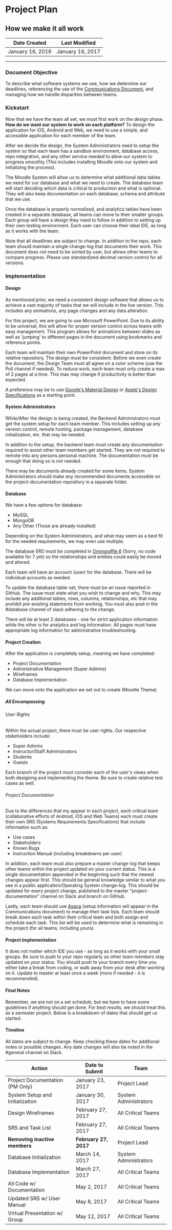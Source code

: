 # Project Plan

## How we make it all work

  Date Created   |  Last Modified
:--------------: | :--------------:
January 16, 2016 | January 16, 2017

--------------------------------------------------------------------------------

### Document Objective

To describe what software systems we use, how we determine our deadlines, referencing the use of the [Communications Document](''), and managing how we handle disparities between teams.

### Kickstart

Now that we have the team all set, we must first work on the design phase. **How do we want our system to work on each platform?** To design the application for iOS, Android and Web, we need to use a simple, and accessible application for each member of the team.

After we decide the design, the System Administrators need to setup the system so that each team has a sandbox environment, database access, repo integration, and any other service needed to allow our system to progress smoothly (This includes installing Moodle onto our system and initializing the process).

The Moodle System will allow us to determine what additional data tables we need for our database and what we need to create. The database team will start deciding which data is critical to production and what is optional. They will also keep documentation on each database, schema and attribute that we use.

Once the database is properly normalized, and analytics tables have been created in a separate database, all teams can move to their smaller groups. Each group will have a design they need to follow in addition to setting up their own testing environment. Each user can choose their ideal IDE, as long as it works with the team.

Note that all deadlines are subject to change. In addition to the repo, each team should maintain a single change-log that documents their work. This document does not need to be sorted by user, but allows other teams to compare progress. Please use standardized decimal version control for all versions.

### Implementation

#### Design

As mentioned prior, we need a consistent design software that allows us to achieve a vast majority of tasks that we will include in the live version. This includes any animations, any page changes and any data alteration.

For this project, we are going to use Microsoft PowerPoint. Due to its ability to be universal, this will allow for proper version control across teams with easy management. This program allows for animations between slides as well as 'jumping' to different pages in the document using bookmarks and reference points.

Each team will maintain their own PowerPoint document and store on its relative repository. The design must be consistent. Before we even create the document, the Design Team must all agree on a color scheme (use the Poll channel if needed). To reduce work, each team must only create a max of 2 pages at a time. This max may change if productivity is better than expected.

A preference may be to use [Google's Material Design](https://design.google.com) or [Apple's Design Specifications](https://developer.apple.com/design/) as a starting point.

#### System Administrators

While/After the design is being created, the Backend Administrators must get the system setup for each team member. This includes setting up any version control, remote hosting, package management, database initialization, etc. that may be needed.

In addition to the setup, the backend team must create any documentation required to assist other team members get started. They are not required to remote-into any persons personal machine. The documentation must be enough that doing so is not needed.

There may be documents already created for some items. System Administrators should make any recommended documents accessible on the project-documentation repository in a separate folder.

#### Database

We have a few options for database:

- MySQL
- MongoDB
- Any Other (Those are already installed)

Depending on the System Administrators, and what may seem as a best fit for the needed requirements, we may even use multiple.

The database ERD must be completed in [Omnigraffle 6]('') (Sorry, no code available for 7 yet) so the relationships and entities could easily be moved and altered.

Each team will have an account (user) for the database. There will be individual accounts as needed.

To update the database table-set, there must be an issue reported in GitHub. The issue must state what you wish to change and why. This may include any additional tables, rows, columns, relationships, etc that may prohibit pre-existing statements from working. You must also post in the #database channel of slack adhering to the change.

There will be at least 2 databases - one for strict application information while the other is for analytics and log information. All pages must have appropriate log information for administrative troubleshooting.

#### Project Creation

After the application is completely setup, meaning we have completed:

- Project Documentation
- Administrative Management (Super Admins)
- Wireframes
- Database Implementation

We can move onto the application we set out to create (Moodle Theme)

##### All Encompassing

###### User Rights

Within the actual project, there must be user rights. Our respective stakeholders include:

- Super Admins
- Instructor/Staff Administrators
- Students
- Guests

Each branch of the project must consider each of the user's views when both designing and implementing the theme. Be sure to create relative test cases as well.

###### Project Documentation

Due to the differences that my appear in each project, each critical team (collaborative efforts of Android, iOS and Web Teams) each must create their own SRS (Systems Requirements Specifications) that include information such as:

- Use cases
- Stakeholders
- Known Bugs
- Instruction Manual (including breakdowns per user)

In addition, each team must also prepare a master change-log that keeps other teams within the project updated on your current status. This is a single documentation appended in the beginning such that the newest changes appear first. This should be general knowledge similar to what you see in a public application/Operating System change-log. This should be updated for every project change, published to the master "project-documentation" channel on Slack and branch on GitHub.

Lastly, each team should use [Asana](https://app.asana.com/0/dashboard/248713323873832) (setup information will appear in the Communications document) to manage their task lists. Each team should break down each task within their critical team and both assign and schedule each task. This list will be used to determine what is remaining in the project (for all teams, including yours).

#### Project Implementation

It does not matter which IDE you use - as long as it works with your small groups. Be sure to push to your repo regularly so other team members stay updated on your status. You should push to your branch every time you either take a break from coding, or walk away from your desk after working on it. Update to master at least once a week (more if needed - it is recommended).

#### Final Notes

Remember, we are not on a set schedule, but we have to have some guidelines if anything should get done. For best results, we should treat this as a semester project. Below is a breakdown of dates that should get us started.

#### Timeline

All dates are subject to change. Keep checking these dates for additional notes or possible changes. Any date changes will also be noted in the #general channel on Slack.

Action                          | Date to Submit        | Team
------------------------------- | --------------------- | ---------------------
Project Documentation (PM Only) | January 23, 2017      | Project Lead
System Setup and Initialization | January 30, 2017      | System Administrators
Design Wireframes               | February 27, 2017     | All Critical Teams
SRS and Task List               | February 27, 2017     | All Critical Teams
**Removing inactive members**   | **February 27, 2017** | Project Lead
Database Initialization         | March 14, 2017        | System Administrators
Database Implementation         | March 27, 2017        | All Critical Teams
All Code w/ Documentation       | May 2, 2017           | All Critical Teams
Updated SRS w/ User Manual      | May 8, 2017           | All Critical Teams
Virtual Presentation w/ Group   | May 12, 2017          | All Critical Teams
